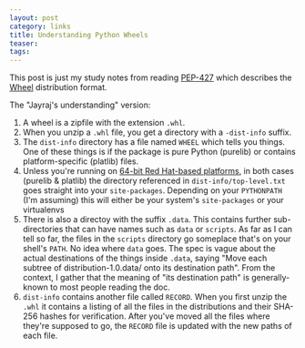 ```yaml
---
layout: post
category: links
title: Understanding Python Wheels
teaser: 
tags: 
---
```


This post is just my study notes from reading [PEP-427](https://www.python.org/dev/peps/pep-0427/) which describes the [Wheel](https://wheel.readthedocs.io/) distribution format.

The "Jayraj's understanding" version:

1. A wheel is a zipfile with the extension `.whl`.
2. When you unzip a `.whl` file, you get a directory with a `-dist-info` suffix.
3. The `dist-info` directory has a file named `WHEEL` which tells you things. One of these things is if the package is pure Python (purelib) or contains platform-specific (platlib) files.
4. Unless you're running on [64-bit Red Hat-based platforms](https://stackoverflow.com/a/27882460/635134), in both cases (purelib & platlib) the directory referenced in `dist-info/top-level.txt` goes straight into your `site-packages`. Depending on your `PYTHONPATH` (I'm assuming) this will either be your system's `site-packages` or your virtualenvs
5. There is also a directoy with the suffix `.data`. This contains further sub-directories that can have names such as `data` or `scripts`. As far as I can tell so far, the files in the `scripts` directory go someplace that's on your shell's `PATH`. No idea where `data` goes. The spec is vague about the actual destinations of the things inside `.data`, saying "Move each subtree of distribution-1.0.data/ onto its destination path". From the context, I gather that the meaning of "its destination path" is generally-known to most people reading the doc.
6. `dist-info` contains another file called `RECORD`. When you first unzip the `.whl` it contains a listing of all the files in the distributions and their SHA-256 hashes for verification. After you've moved all the files where they're supposed to go, the `RECORD` file is updated with the new paths of each file.
